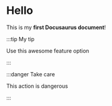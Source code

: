 

# Hello

This is my **first Docusaurus document**!


:::tip My tip

Use this awesome feature option

:::

:::danger Take care

This action is dangerous

:::